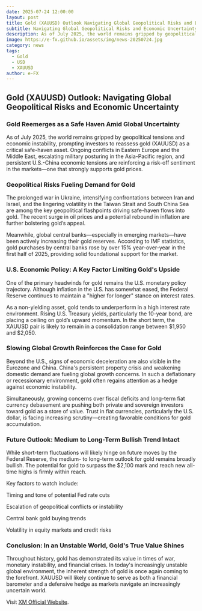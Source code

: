 ```yaml
---
date: 2025-07-24 12:00:00
layout: post
title: Gold (XAUUSD) Outlook Navigating Global Geopolitical Risks and Economic Uncertainty
subtitle: Navigating Global Geopolitical Risks and Economic Uncertainty
description: As of July 2025, the world remains gripped by geopolitical tensions and economic instability, prompting investors to reassess gold (XAUUSD) as a critical safe-haven asset. 
image: https://e-fx.github.io/assets/img/news-20250724.jpg
category: news
tags:
  - Gold
  - USD
  - XAUUSD
author: e-FX
---
```


## Gold (XAUUSD) Outlook: Navigating Global Geopolitical Risks and Economic Uncertainty

### Gold Reemerges as a Safe Haven Amid Global Uncertainty
As of July 2025, the world remains gripped by geopolitical tensions and economic instability, prompting investors to reassess gold (XAUUSD) as a critical safe-haven asset. Ongoing conflicts in Eastern Europe and the Middle East, escalating military posturing in the Asia-Pacific region, and persistent U.S.-China economic tensions are reinforcing a risk-off sentiment in the markets—one that strongly supports gold prices.

### Geopolitical Risks Fueling Demand for Gold
The prolonged war in Ukraine, intensifying confrontations between Iran and Israel, and the lingering volatility in the Taiwan Strait and South China Sea are among the key geopolitical flashpoints driving safe-haven flows into gold. The recent surge in oil prices and a potential rebound in inflation are further bolstering gold’s appeal.

Meanwhile, global central banks—especially in emerging markets—have been actively increasing their gold reserves. According to IMF statistics, gold purchases by central banks rose by over 15% year-over-year in the first half of 2025, providing solid foundational support for the market.

### U.S. Economic Policy: A Key Factor Limiting Gold's Upside
One of the primary headwinds for gold remains the U.S. monetary policy trajectory. Although inflation in the U.S. has somewhat eased, the Federal Reserve continues to maintain a "higher for longer" stance on interest rates.

As a non-yielding asset, gold tends to underperform in a high interest rate environment. Rising U.S. Treasury yields, particularly the 10-year bond, are placing a ceiling on gold’s upward momentum. In the short term, the XAUUSD pair is likely to remain in a consolidation range between $1,950 and $2,050.

### Slowing Global Growth Reinforces the Case for Gold
Beyond the U.S., signs of economic deceleration are also visible in the Eurozone and China. China's persistent property crisis and weakening domestic demand are fueling global growth concerns. In such a deflationary or recessionary environment, gold often regains attention as a hedge against economic instability.

Simultaneously, growing concerns over fiscal deficits and long-term fiat currency debasement are pushing both private and sovereign investors toward gold as a store of value. Trust in fiat currencies, particularly the U.S. dollar, is facing increasing scrutiny—creating favorable conditions for gold accumulation.

### Future Outlook: Medium to Long-Term Bullish Trend Intact
While short-term fluctuations will likely hinge on future moves by the Federal Reserve, the medium- to long-term outlook for gold remains broadly bullish. The potential for gold to surpass the $2,100 mark and reach new all-time highs is firmly within reach.

Key factors to watch include:

Timing and tone of potential Fed rate cuts

Escalation of geopolitical conflicts or instability

Central bank gold buying trends

Volatility in equity markets and credit risks

### Conclusion: In an Unstable World, Gold's True Value Shines
Throughout history, gold has demonstrated its value in times of war, monetary instability, and financial crises. In today's increasingly unstable global environment, the inherent strength of gold is once again coming to the forefront. XAUUSD will likely continue to serve as both a financial barometer and a defensive hedge as markets navigate an increasingly uncertain world.

Visit [XM Official Website](https://clicks.pipaffiliates.com/c?c=550036&l=en&p=0).